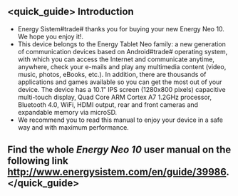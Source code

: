 ## <quick_guide> Introduction

* Energy Sistem#trade# thanks you for buying your new Energy Neo 10. We hope you enjoy it!.
* This device belongs to the Energy Tablet Neo family:  a new generation of communication devices based on Android#trade# operating system, with which you can access the Internet and communicate anytime, anywhere, check your e-mails and play any multimedia content (video, music, photos, eBooks, etc.). In addition, there are thousands of applications and games available so you can get the most out of your device.
The device has a 10.1" IPS screen (1280x800 pixels) capacitive multi-touch display, Quad Core ARM Cortex A7 1.2GHz processor, Bluetooth 4.0, WiFi, HDMI output, rear and front cameras and expandable memory via microSD.
* We recommend you to read this manual to enjoy your device in a safe way and with maximum performance.

## <unique> Find the whole *Energy Neo 10* user manual on the following link   http://www.energysistem.com/en/guide/39986. </unique> </quick_guide>
